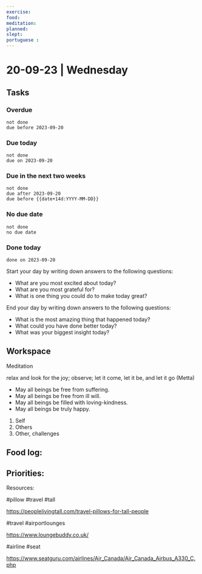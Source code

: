 ```yaml
---
exercise: 
food:
meditation:
planned:
slept:
portuguese :
---
```


# 20-09-23 | Wednesday

## Tasks
### Overdue
```tasks
not done
due before 2023-09-20
```

### Due today
```tasks
not done
due on 2023-09-20
```

### Due in the next two weeks
```tasks
not done
due after 2023-09-20
due before {{date+14d:YYYY-MM-DD}}
```

### No due date
```tasks
not done
no due date
```

### Done today
```tasks
done on 2023-09-20
```


Start your day by writing down answers to the following questions:

- What are you most excited about today? 
- What are you most grateful for? 
- What is one thing you could do to make today great?  

End your day by writing down answers to the following questions: 

- What is the most amazing thing that happened today? 
- What could you have done better today? 
- What was your biggest insight today?

## Workspace

Meditation 

relax and look for the joy; observe; let it come, let it be, and let it go
(Metta)
-   May all beings be free from suffering.
-   May all beings be free from ill will.
-   May all beings be filled with loving-kindness.
-   May all beings be truly happy.

1. Self
2. Others
3. Other, challenges

Food log:
- 

Priorities:
- 

Resources:

#pillow
#travel #tall 

https://peoplelivingtall.com/travel-pillows-for-tall-people

#travel #airportlounges 

https://www.loungebuddy.co.uk/

#airline
#seat

https://www.seatguru.com/airlines/Air_Canada/Air_Canada_Airbus_A330_C.php